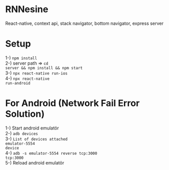 # RNNesine
React-native, context api, stack navigator, bottom navigator, express server
# Setup
1-) <code>npm install</code><br/>
2-) server path => <code>cd server && npm install && npm start</code><br/>
3-) <code>npx react-native run-ios</code><br/>
4-) <code>npx react-native run-android</code>
# For Android (Network Fail Error Solution)
1-) Start android emulatör<br/>
2-) <code>adb devices</code><br/>
3-) <code>List of devices attached</code><br/>
    <code>emulator-5554	device</code><br/>
4-) <code>adb -s emulator-5554 reverse tcp:3000 tcp:3000</code><br/>
5-) Reload android emulatör
